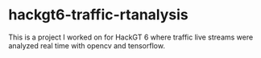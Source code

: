 # hackgt6-traffic-rtanalysis
This is a project I worked on for HackGT 6 where traffic live streams were analyzed real time with opencv and tensorflow.
